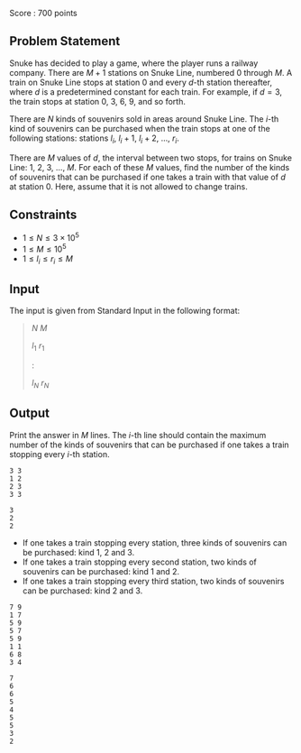 Score : $700$ points

## Problem Statement

Snuke has decided to play a game, where the player runs a railway company.
There are $M+1$ stations on Snuke Line, numbered $0$ through $M$.
A train on Snuke Line stops at station $0$ and every $d$-th station thereafter, where $d$ is a predetermined constant for each train.
For example, if $d = 3$, the train stops at station $0$, $3$, $6$, $9$, and so forth.

There are $N$ kinds of souvenirs sold in areas around Snuke Line. The $i$-th kind of souvenirs can be purchased when the train stops at one of the following stations: stations $l_i$, $l_i+1$, $l_i+2$, $...$, $r_i$.

There are $M$ values of $d$, the interval between two stops, for trains on Snuke Line: $1$, $2$, $3$, $...$, $M$.
For each of these $M$ values, find the number of the kinds of souvenirs that can be purchased if one takes a train with that value of $d$ at station $0$.
Here, assume that it is not allowed to change trains.

## Constraints

- $1 \leq N \leq 3 \times 10^{5}$
- $1 \leq M \leq 10^{5}$
- $1 \leq l_i \leq r_i \leq M$

## Input

The input is given from Standard Input in the following format:

> $N$ $M$
> 
> $l_1$ $r_1$
> 
> $:$
> 
> $l_{N}$ $r_{N}$

## Output

Print the answer in $M$ lines. The $i$-th line should contain the maximum number of the kinds of souvenirs that can be purchased if one takes a train stopping every $i$-th station.

```input1
3 3
1 2
2 3
3 3
```

```output1
3
2
2
```

- If one takes a train stopping every station, three kinds of souvenirs can be purchased: kind $1$, $2$ and $3$.
- If one takes a train stopping every second station, two kinds of souvenirs can be purchased: kind $1$ and $2$.
- If one takes a train stopping every third station, two kinds of souvenirs can be purchased: kind $2$ and $3$.

```input2
7 9
1 7
5 9
5 7
5 9
1 1
6 8
3 4
```

```output2
7
6
6
5
4
5
5
3
2
```